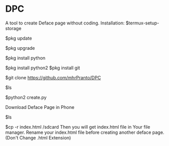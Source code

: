 # DPC
A tool to create Deface page without coding.
Installation:
$termux-setup-storage

$pkg update

$pkg upgrade

$pkg install python

$pkg install python2
$pkg install git

$git clone https://github.com/mhrPranto/DPC

$ls

$python2 create.py

Download Deface Page in Phone

$ls

$cp -r index.html /sdcard
Then you will get index.html file in Your file manager.
Rename your index.html file before creating another deface page.
(Don't Change .html Extension)
